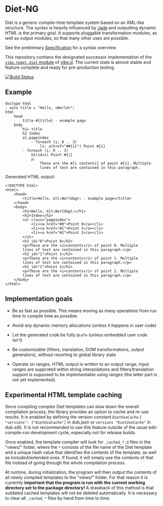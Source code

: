 Diet-NG
=======

Diet is a generic compile-time template system based on an XML-like structure. The syntax is heavily influenced by [Jade](http://jade-lang.com) and outputting dynamic HTML is the primary goal. It supports pluggable transformation modules, as well as output modules, so that many other uses are possible.

See the preliminary [Specification](SPEC.md) for a syntax overview.

This repository contians the designated successor implementation of the [`vibe.templ.diet` module](https://vibed.org/api/vibe.templ.diet/) of [vibe.d](https://vibed.org/). The current state is almost stable and feature complete and ready for pre-production testing.

[![Build Status](https://travis-ci.org/rejectedsoftware/diet-ng.svg?branch=master)](https://travis-ci.org/rejectedsoftware/diet-ng)


Example
-------

	doctype html
	- auto title = "Hello, <World>";
	html
		head
			title #{title} - example page
		body
			h1= title
			h2 Index
			ol.pageindex
				- foreach (i; 0 .. 3)
					li: a(href="##{i}") Point #{i}
			- foreach (i; 0 .. 3)
				h2(id=i) Point #{i}
				p.
					These are the #[i contents] of point #{i}. Multiple
					lines of text are contained in this paragraph.

Generated HTML output:

	<!DOCTYPE html>
	<html>
		<head>
			<title>Hello, &lt;World&gt; - example page</title>
		</head>
		<body>
			<h1>Hello, &lt;World&gt;</h1>
			<h2>Index</h2>
			<ol class="pageindex">
				<li><a href="#0">Point 0</a></li>
				<li><a href="#1">Point 1</a></li>
				<li><a href="#2">Point 2</a></li>
			</ol>
			<h2 id="0">Point 0</h2>
			<p>These are the <i>contents</i> of point 0. Multiple
			lines of text are contained in this paragraph.</p>
			<h2 id="1">Point 1</h2>
			<p>These are the <i>contents</i> of point 1. Multiple
			lines of text are contained in this paragraph.</p>
			<h2 id="2">Point 2</h2>
			<p>These are the <i>contents</i> of point 2. Multiple
			lines of text are contained in this paragraph.</p>
		</body>
	</html>


Implementation goals
--------------------

- Be as fast as possible. This means moving as many operations from run time to
  compile time as possible.

- Avoid any dynamic memory allocations (unless it happens in user code)

- Let the generated code be fully `@safe` (unless embedded user code isn't)

- Be customizable (filters, translation, DOM transformations, output
  generators), without resorting to global library state

- Operate on ranges. HTML output is written to an output range, input ranges
  are supproted within string interpolations and filters/translation support
  is supposed to be implementable using ranges (the latter part is not yet
  implemented).


Experimental HTML template caching
----------------------------------

Since compiling complex Diet templates can slow down the overall compilation
process, the library provides an option to cache and re-use results. It is
enabled by defining the version constant `DietUseCache` (
`"versions": ["DietUseCache"]` in dub.json or `versions "DietUseCache"` in
dub.sdl). It is not recommended to use this feature outside of the usual
edit-compile-run development cycle, especially not for release builds.

Once enabled, the template compiler will look for `_cached_*.d` files in the
"views/" folder, where the `*` consists of the file name of the Diet template
and a unique hash value that identifies the contents of the template, as well
as included/extended ones. If found, it will simply use the contents of that
file instead of going through the whole compilation process.

At runtime, during initialization, the program will then output the contents of
all newly compiled templates to the "views/" folder. For that reason it is
currently **important that the program is run with the current working directory
set to the package directory!** A drawback of this method is that outdated
cached templates will not be deleted automatically. It is necessary to clear all
`_cached_*` files by hand from time to time.
